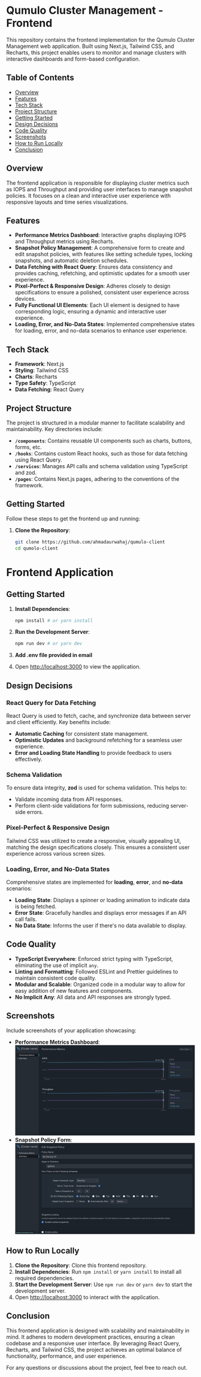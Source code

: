 # Qumulo Cluster Management - Frontend

This repository contains the frontend implementation for the Qumulo Cluster Management web application. Built using Next.js, Tailwind CSS, and Recharts, this project enables users to monitor and manage clusters with interactive dashboards and form-based configuration.

## Table of Contents

- [Overview](#overview)
- [Features](#features)
- [Tech Stack](#tech-stack)
- [Project Structure](#project-structure)
- [Getting Started](#getting-started)
- [Design Decisions](#design-decisions)
- [Code Quality](#code-quality)
- [Screenshots](#screenshots)
- [How to Run Locally](#how-to-run-locally)
- [Conclusion](#conclusion)

## Overview

The frontend application is responsible for displaying cluster metrics such as IOPS and Throughput and providing user interfaces to manage snapshot policies. It focuses on a clean and interactive user experience with responsive layouts and time series visualizations.

## Features

- **Performance Metrics Dashboard**: Interactive graphs displaying IOPS and Throughput metrics using Recharts.
- **Snapshot Policy Management**: A comprehensive form to create and edit snapshot policies, with features like setting schedule types, locking snapshots, and automatic deletion schedules.
- **Data Fetching with React Query**: Ensures data consistency and provides caching, refetching, and optimistic updates for a smooth user experience.
- **Pixel-Perfect & Responsive Design**: Adheres closely to design specifications to ensure a polished, consistent user experience across devices.
- **Fully Functional UI Elements**: Each UI element is designed to have corresponding logic, ensuring a dynamic and interactive user experience.
- **Loading, Error, and No-Data States**: Implemented comprehensive states for loading, error, and no-data scenarios to enhance user experience.

## Tech Stack

- **Framework**: Next.js
- **Styling**: Tailwind CSS
- **Charts**: Recharts
- **Type Safety**: TypeScript
- **Data Fetching**: React Query

## Project Structure

The project is structured in a modular manner to facilitate scalability and maintainability. Key directories include:

- **`/components`**: Contains reusable UI components such as charts, buttons, forms, etc.
- **`/hooks`**: Contains custom React hooks, such as those for data fetching using React Query.
- **`/services`**: Manages API calls and schema validation using TypeScript and zod.
- **`/pages`**: Contains Next.js pages, adhering to the conventions of the framework.

## Getting Started

Follow these steps to get the frontend up and running:

1. **Clone the Repository**:
   ```bash
   git clone https://github.com/ahmadaurwahaj/qumulo-client
   cd qumolo-client
   ```

# Frontend Application

## Getting Started

1. **Install Dependencies**:

   ```bash
   npm install # or yarn install
   ```

2. **Run the Development Server**:

   ```bash
   npm run dev # or yarn dev
   ```

3. **Add .env file provided in email**

4. Open [http://localhost:3000](http://localhost:3000) to view the application.

## Design Decisions

### React Query for Data Fetching

React Query is used to fetch, cache, and synchronize data between server and client efficiently. Key benefits include:

- **Automatic Caching** for consistent state management.
- **Optimistic Updates** and background refetching for a seamless user experience.
- **Error and Loading State Handling** to provide feedback to users effectively.

### Schema Validation

To ensure data integrity, **zod** is used for schema validation. This helps to:

- Validate incoming data from API responses.
- Perform client-side validations for form submissions, reducing server-side errors.

### Pixel-Perfect & Responsive Design

Tailwind CSS was utilized to create a responsive, visually appealing UI, matching the design specifications closely. This ensures a consistent user experience across various screen sizes.

### Loading, Error, and No-Data States

Comprehensive states are implemented for **loading**, **error**, and **no-data** scenarios:

- **Loading State**: Displays a spinner or loading animation to indicate data is being fetched.
- **Error State**: Gracefully handles and displays error messages if an API call fails.
- **No Data State**: Informs the user if there's no data available to display.

## Code Quality

- **TypeScript Everywhere**: Enforced strict typing with TypeScript, eliminating the use of implicit `any`.
- **Linting and Formatting**: Followed ESLint and Prettier guidelines to maintain consistent code quality.
- **Modular and Scalable**: Organized code in a modular way to allow for easy addition of new features and components.
- **No Implicit Any**: All data and API responses are strongly typed.

## Screenshots

Include screenshots of your application showcasing:

- **Performance Metrics Dashboard**: ![Performance Matrics](image.png)
- **Snapshot Policy Form**: ![Edit Policy](image-1.png)

## How to Run Locally

1. **Clone the Repository**: Clone this frontend repository.
2. **Install Dependencies**: Run `npm install` or `yarn install` to install all required dependencies.
3. **Start the Development Server**: Use `npm run dev` or `yarn dev` to start the development server.
4. Open [http://localhost:3000](http://localhost:3000) to interact with the application.

## Conclusion

This frontend application is designed with scalability and maintainability in mind. It adheres to modern development practices, ensuring a clean codebase and a responsive user interface. By leveraging React Query, Recharts, and Tailwind CSS, the project achieves an optimal balance of functionality, performance, and user experience.

For any questions or discussions about the project, feel free to reach out.
